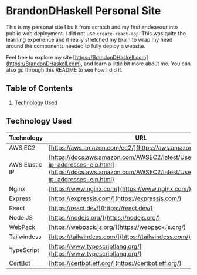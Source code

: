 # BrandonDHaskell Personal Site
This is my personal site I built from scratch and my first endeavour into public web deployment. I did not use ```create-react-app```. This was quite the learning experience and it really stretched my brain to wrap my head around the components needed to fully deploy a website.

Feel free to explore my site [https://BrandonDHaskell.com](https://BrandonDHaskell.com), and learn a little bit more about me. You can also go through this README to see how I did it.


## Table of Contents

1. [Technology Used](#technology-used)

## Technology Used

| Technology | URL |
|------------|-----|
| AWS EC2 | [https://aws.amazon.com/ec2/](https://aws.amazon.com/ec2/) |
| AWS Elastic IP | [https://docs.aws.amazon.com/AWSEC2/latest/UserGuide/elastic-ip-addresses-eip.html](https://docs.aws.amazon.com/AWSEC2/latest/UserGuide/elastic-ip-addresses-eip.html) |
| Nginx | [https://www.nginx.com/](https://www.nginx.com/) |
| Express | [https://expressjs.com/](https://expressjs.com/) |
| React | [https://react.dev/](https://react.dev/) |
| Node JS | [https://nodejs.org/](https://nodejs.org/) |
| WebPack | [https://webpack.js.org/](https://webpack.js.org/) |
| Tailwindcss | [https://tailwindcss.com/](https://tailwindcss.com/) |
| TypeScript | [https://www.typescriptlang.org/](https://www.typescriptlang.org/) |
| CertBot | [https://certbot.eff.org/](https://certbot.eff.org/) |
